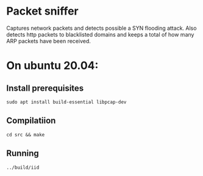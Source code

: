 # Packet sniffer

Captures network packets and detects possible a SYN flooding attack.
Also detects http packets to blacklisted domains and keeps a total of how many ARP packets have been received.

# On ubuntu 20.04:

## Install prerequisites

`sudo apt install build-essential libpcap-dev`

## Compilatiion

`cd src && make`

## Running

`../build/iid`


